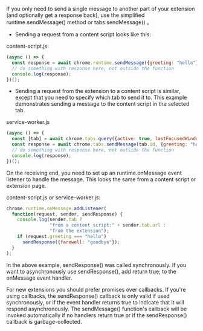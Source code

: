 If you only need to send a single message to another part of your extension (and optionally get a response back), use the simplified runtime.sendMessage() method or tabs.sendMessage() 。

- Sending a request from a content script looks like this:

content-script.js:

```js
(async () => {
  const response = await chrome.runtime.sendMessage({greeting: "hello"});
  // do something with response here, not outside the function
  console.log(response);
})();
```

- Sending a request from the extension to a content script is similar, except that you need to specify which tab to send it to. This example demonstrates sending a message to the content script in the selected tab.

service-worker.js
```js
(async () => {
  const [tab] = await chrome.tabs.query({active: true, lastFocusedWindow: true});
  const response = await chrome.tabs.sendMessage(tab.id, {greeting: "hello"});
  // do something with response here, not outside the function
  console.log(response);
})();
```


On the receiving end, you need to set up an runtime.onMessage event listener to handle the message. This looks the same from a content script or extension page.

content-script.js or service-worker.js:

```js
chrome.runtime.onMessage.addListener(
  function(request, sender, sendResponse) {
    console.log(sender.tab ?
                "from a content script:" + sender.tab.url :
                "from the extension");
    if (request.greeting === "hello")
      sendResponse({farewell: "goodbye"});
  }
);
```

In the above example, sendResponse() was called synchronously. If you want to asynchronously use sendResponse(), add return true; to the onMessage event handler.

For new extensions you should prefer promises over callbacks. If you're using callbacks, the sendResponse() callback is only valid if used synchronously, or if the event handler returns true to indicate that it will respond asynchronously. The sendMessage() function's callback will be invoked automatically if no handlers return true or if the sendResponse() callback is garbage-collected.
